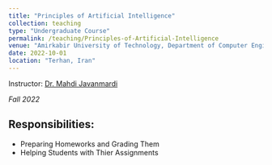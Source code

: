 ```yaml
---
title: "Principles of Artificial Intelligence"
collection: teaching
type: "Undergraduate Course"
permalink: /teaching/Principles-of-Artificial-Intelligence
venue: "Amirkabir University of Technology, Department of Computer Engineering"
date: 2022-10-01
location: "Terhan, Iran"
---
```

    

Instructor: [Dr. Mahdi Javanmardi](https://www.linkedin.com/in/mahdi-javanmardi-037b346b/)

*Fall 2022*

## Responsibilities:
- Preparing Homeworks and Grading Them
- Helping Students with Thier Assignments